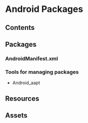 # Android Packages
## Contents
## Packages
### AndroidManifest.xml
### Tools for managing packages
* Android_aapt
## Resources
## Assets
